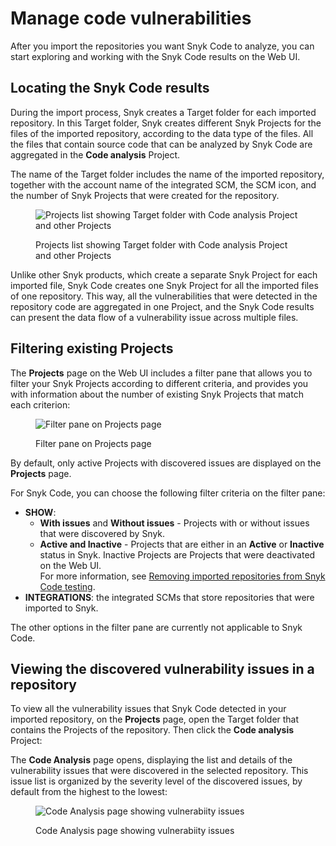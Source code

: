 # Manage code vulnerabilities

After you import the repositories you want Snyk Code to analyze, you can start exploring and working with the Snyk Code results on the Web UI.

## Locating the Snyk Code results

During the import process, Snyk creates a Target folder for each imported repository. In this Target folder, Snyk creates different Snyk Projects for the files of the imported repository, according to the data type of the files. All the files that contain source code that can be analyzed by Snyk Code are aggregated in the **Code analysis** Project.

The name of the Target folder includes the name of the imported repository, together with the account name of the integrated SCM, the SCM icon, and the number of Snyk Projects that were created for the repository.

<figure><img src="../../../.gitbook/assets/Snyk code - 1.png" alt="Projects list showing Target folder with Code analysis Project and other Projects"><figcaption><p>Projects list showing Target folder with Code analysis Project and other Projects</p></figcaption></figure>

Unlike other Snyk products, which create a separate Snyk Project for each imported file, Snyk Code creates one Snyk Project for all the imported files of one repository. This way, all the vulnerabilities that were detected in the repository code are aggregated in one Project, and the Snyk Code results can present the data flow of a vulnerability issue across multiple files.

## Filtering existing Projects

The **Projects** page on the Web UI includes a filter pane that allows you to filter your Snyk Projects according to different criteria, and provides you with information about the number of existing Snyk Projects that match each criterion:

<figure><img src="../../../.gitbook/assets/Snyk code - 2.png" alt="Filter pane on Projects page"><figcaption><p>Filter pane on Projects page</p></figcaption></figure>

By default, only active Projects with discovered issues are displayed on the **Projects** page.

For Snyk Code, you can choose the following filter criteria on the filter pane:

* **SHOW**:
  * **With issues** and **Without issues** - Projects with or without issues that were discovered by Snyk.
  * **Active and Inactive** - Projects that are either in an **Active** or **Inactive** status in Snyk. Inactive Projects are Projects that were deactivated on the Web UI.\
    For more information, see [Removing imported repositories from Snyk Code testing](../../../scan-applications/start-scanning-using-the-cli-web-ui-or-api/snyk-code-and-your-repositories/removing-imported-repositories-from-snyk-code-testing.md).
* **INTEGRATIONS**: the integrated SCMs that store repositories that were imported to Snyk.

The other options in the filter pane are currently not applicable to Snyk Code.

## Viewing the discovered vulnerability issues in a repository

To view all the vulnerability issues that Snyk Code detected in your imported repository, on the **Projects** page, open the Target folder that contains the Projects of the repository. Then click the **Code analysis** Project:

The **Code Analysis** page opens, displaying the list and details of the vulnerability issues that were discovered in the selected repository. This issue list is organized by the severity level of the discovered issues, by default from the highest to the lowest:

<figure><img src="../../../.gitbook/assets/Snyk code - 4.png" alt="Code Analysis page showing vulnerabiity issues"><figcaption><p>Code Analysis page showing vulnerabiity issues</p></figcaption></figure>
